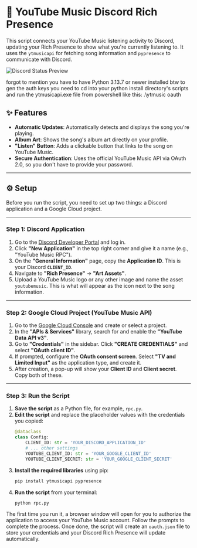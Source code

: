 # 🎵 YouTube Music Discord Rich Presence

This script connects your YouTube Music listening activity to Discord, updating your Rich Presence to show what you're currently listening to. It uses the `ytmusicapi` for fetching song information and `pypresence` to communicate with Discord.

![Discord Status Preview](https://theonewhobuilds1.linus-tech.tips/ttUUaqpmDU.png)

forgot to mention you have to have Python 3.13.7 or newer installed
btw to gen the auth keys you need to cd into your python install directory's scripts and run the ytmusicapi.exe file from powershell like this: .\ytmusic oauth

## ✨ Features

- **Automatic Updates**: Automatically detects and displays the song you're playing.
- **Album Art**: Shows the song's album art directly on your profile.
- **"Listen" Button**: Adds a clickable button that links to the song on YouTube Music.
- **Secure Authentication**: Uses the official YouTube Music API via OAuth 2.0, so you don't have to provide your password.

---

## ⚙️ Setup

Before you run the script, you need to set up two things: a Discord application and a Google Cloud project.

---

### Step 1: Discord Application

1.  Go to the [Discord Developer Portal](https://discord.com/developers/applications) and log in.
2.  Click **"New Application"** in the top right corner and give it a name (e.g., "YouTube Music RPC").
3.  On the **"General Information"** page, copy the **Application ID**. This is your Discord **`CLIENT_ID`**.
4.  Navigate to **"Rich Presence"** -> **"Art Assets"**.
5.  Upload a YouTube Music logo or any other image and name the asset `youtubemusic`. This is what will appear as the icon next to the song information.

---

### Step 2: Google Cloud Project (YouTube Music API)

1.  Go to the [Google Cloud Console](https://console.cloud.google.com/) and create or select a project.
2.  In the **"APIs & Services"** library, search for and enable the **"YouTube Data API v3"**.
3.  Go to **"Credentials"** in the sidebar. Click **"CREATE CREDENTIALS"** and select **"OAuth client ID"**.
4.  If prompted, configure the **OAuth consent screen**. Select **"TV and Limited Input"** as the application type, and create it.
5.  After creation, a pop-up will show your **Client ID** and **Client secret**. Copy both of these.

---

### Step 3: Run the Script

1.  **Save the script** as a Python file, for example, `rpc.py`.
2.  **Edit the script** and replace the placeholder values with the credentials you copied:
    ```python
    @dataclass
    class Config:
        CLIENT_ID: str = 'YOUR_DISCORD_APPLICATION_ID'
        # ... other settings
        YOUTUBE_CLIENT_ID: str = 'YOUR_GOOGLE_CLIENT_ID'
        YOUTUBE_CLIENT_SECRET: str = 'YOUR_GOOGLE_CLIENT_SECRET'
    ```
3.  **Install the required libraries** using pip:
    ```bash
    pip install ytmusicapi pypresence
    ```
4.  **Run the script** from your terminal:
    ```bash
    python rpc.py
    ```

The first time you run it, a browser window will open for you to authorize the application to access your YouTube Music account. Follow the prompts to complete the process. Once done, the script will create an `oauth.json` file to store your credentials and your Discord Rich Presence will update automatically.
